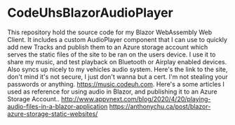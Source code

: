 # CodeUhsBlazorAudioPlayer
This repository hold the source code for my Blazor WebAssembly Web Client. It includes a custom AudioPlayer component that I can use to quickly add new Tracks and publish them to an Azure storage account which serves the static files of the site to be ran on the users device. I use it to share my music, and test playback on Bluetooth or Airplay enabled devices. Also syncs up nicely to my vehicles audio system.  Here's the link to the site, don't mind it's not secure, I just don't wanna but a cert. I'm not stealing your passwords or anything. https://music.codeuh.com. Here's a some articles I used as reference for using audio in Blazor, and publishing it to an Azure Storage Account.. http://www.appvnext.com/blog/2020/4/20/playing-audio-files-in-a-blazor-application https://anthonychu.ca/post/blazor-azure-storage-static-websites/
